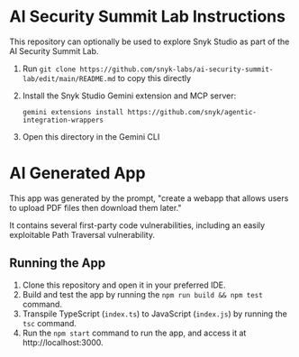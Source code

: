 # AI Security Summit Lab Instructions
This repository can optionally be used to explore Snyk Studio as part of the AI Security Summit Lab.
1. Run `git clone https://github.com/snyk-labs/ai-security-summit-lab/edit/main/README.md` to copy this directly
2. Install the Snyk Studio Gemini extension and MCP server:

   ```gemini extensions install https://github.com/snyk/agentic-integration-wrappers```
4. Open this directory in the Gemini CLI

# AI Generated App

This app was generated by the prompt, "create a webapp that allows users to upload PDF files then download them later."

It contains several first-party code vulnerabilities, including an easily exploitable Path Traversal vulnerability.

## Running the App

1. Clone this repository and open it in your preferred IDE.
2. Build and test the app by running the `npm run build && npm test` command.
3. Transpile TypeScript (`index.ts`) to JavaScript (`index.js`) by running the `tsc` command.
4. Run the `npm start` command to run the app, and access it at http://localhost:3000.

